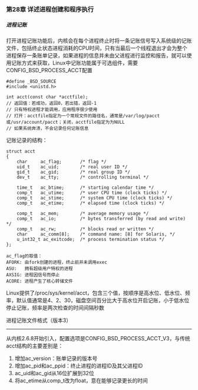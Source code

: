 ### 第28章 详述进程创建和程序执行

##### 进程记账

打开进程记账功能后，内核会在每个进程终止时将一条记账信号写入系统级的记账文件，包括终止状态进程消耗的CPU时间，只有当最后一个线程退出才会为整个进程保存一条账单记录，如果进程的信息并未由父进程进行监控和报告，就可以使用记账方式来获取，Linux中记账功能属于可选组件，需要CONFIG_BSD_PROCESS_ACCT配置

```
#define _BSD_SOURCE
#include <unistd.h>

int acct(const char *acctfile);
// 返回值：若成功，返回0，若出错，返回-1
// 只有特权进程才能调用，应用程序很少使用
// 打开：acctfile指定为一个常规文件的路径名，通常是/var/log/pacct或/usr/account/pacct；关闭，acctfile指定为为NULL
// 如果系统奔溃，不会记录任何记账信息
```

记账记录的结构：

```
struct acct
{
    char     ac_flag;       /* flag */                   
    uid_t    ac_uid;        /* real user ID */
    gid_t    ac_gid;        /* real group ID */
    dev_t    ac_tty;        /* controlling terminal */
    
    time_t   ac_btime;      /* starting calendar time */
    comp_t   ac_utime;      /* user CPU time (clock ticks) */
    comp_t   ac_stime;      /* system CPU time (clock ticks) */
    comp_t   ac_etime;      /* elapsed time (clock ticks) */
    
    comp_t   ac_mem;        /* average memory usage */
    comp_t   ac_io;         /* bytes transferred (by read and write) */
    comp_t   ac_rw;         /* blocks read or written */
    char     ac_comm[8];    /* command name: [8] for Solaris, */
    u_int32_t ac_exitcode;  /* process termination status */
};

ac_flag的取值：
AFORK: 由fork创建的进程，终止前并未调用exec
ASU:   拥有超级用户特权的进程
AXSIG: 进程因信号而停止
ACORE: 进程产生了核心转储文件
```

Linux提供了/proc/sys/kernel/acct，包含三个值，按顺序是高水位、低水位、频率，默认值通常是4、2、30，磁盘空间百分比大于高水位开启记账，小于低水位停止记账，频率是两次检查的时间间隔秒数

进程记账文件格式（版本3）

---

从内核2.6.8开始引入，配置选项是CONFIG_BSD_PROCESS_ACCT_V3，与传统acct结构的主要差别是：

1. 增加ac_version：账单记录的版本号
2. 增加ac_pid和ac_ppid：终止进程的进程ID及其父进程ID
3. ac_uid和ac_gid从16位扩展到32位
4. 将ac_etime从comp_t改为float，意在能够记录更长的时间